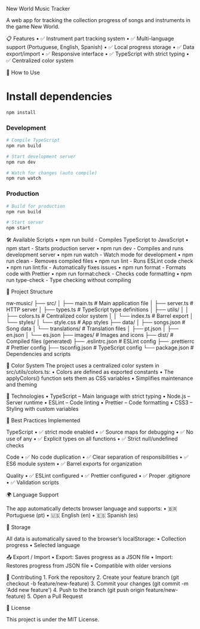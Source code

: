 New World Music Tracker

A web app for tracking the collection progress of songs and instruments in the game New World.

📋 Features
	•	✅ Instrument part tracking system
	•	✅ Multi-language support (Portuguese, English, Spanish)
	•	✅ Local progress storage
	•	✅ Data export/import
	•	✅ Responsive interface
	•	✅ TypeScript with strict typing
	•	✅ Centralized color system

🚀 How to Use

# Install dependencies

```bash
npm install
```

### Development

```bash
# Compile TypeScript
npm run build

# Start development server
npm run dev

# Watch for changes (auto compile)
npm run watch
```

### Production

```bash
# Build for production
npm run build

# Start server
npm start
```

🛠️ Available Scripts
	•	npm run build - Compiles TypeScript to JavaScript
	•	npm start - Starts production server
	•	npm run dev - Compiles and runs development server
	•	npm run watch - Watch mode for development
	•	npm run clean - Removes compiled files
	•	npm run lint - Runs ESLint code check
	•	npm run lint:fix - Automatically fixes issues
	•	npm run format - Formats code with Prettier
	•	npm run format:check - Checks code formatting
	•	npm run type-check - Type checking without compiling

📁 Project Structure

nw-music/
├── src/
│   ├── main.ts              # Main application file
│   ├── server.ts            # HTTP server
│   ├── types.ts             # TypeScript type definitions
│   ├── utils/
│   │   ├── colors.ts        # Centralized color system
│   │   └── index.ts         # Barrel export
│   └── styles/
│       └── style.css        # App styles
├── data/
│   ├── songs.json           # Song data
│   └── translations/        # Translation files
│       ├── pt.json
│       ├── en.json
│       └── es.json
├── images/                  # Images and icons
├── dist/                    # Compiled files (generated)
├── .eslintrc.json           # ESLint config
├── .prettierrc              # Prettier config
├── tsconfig.json            # TypeScript config
└── package.json             # Dependencies and scripts

🎨 Color System
The project uses a centralized color system in src/utils/colors.ts:
	•	Colors are defined as exported constants
	•	The applyColors() function sets them as CSS variables
	•	Simplifies maintenance and theming

🔧 Technologies
	•	TypeScript – Main language with strict typing
	•	Node.js – Server runtime
	•	ESLint – Code linting
	•	Prettier – Code formatting
	•	CSS3 – Styling with custom variables

📝 Best Practices Implemented

TypeScript
	•	✅ strict mode enabled
	•	✅ Source maps for debugging
	•	✅ No use of any
	•	✅ Explicit types on all functions
	•	✅ Strict null/undefined checks

Code
	•	✅ No code duplication
	•	✅ Clear separation of responsibilities
	•	✅ ES6 module system
	•	✅ Barrel exports for organization

Quality
	•	✅ ESLint configured
	•	✅ Prettier configured
	•	✅ Proper .gitignore
	•	✅ Validation scripts

🌍 Language Support

The app automatically detects browser language and supports:
	•	🇧🇷 Portuguese (pt)
	•	🇺🇸 English (en)
	•	🇪🇸 Spanish (es)

💾 Storage

All data is automatically saved to the browser’s localStorage:
	•	Collection progress
	•	Selected language

📤 Export / Import
	•	Export: Saves progress as a JSON file
	•	Import: Restores progress from JSON file
	•	Compatible with older versions

🤝 Contributing
	1.	Fork the repository
	2.	Create your feature branch (git checkout -b feature/new-feature)
	3.	Commit your changes (git commit -m 'Add new feature')
	4.	Push to the branch (git push origin feature/new-feature)
	5.	Open a Pull Request

📄 License

This project is under the MIT License.

